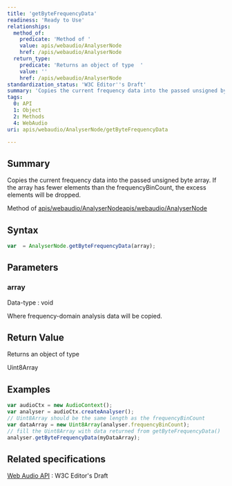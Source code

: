 ```yaml
---
title: 'getByteFrequencyData'
readiness: 'Ready to Use'
relationships:
  method_of:
    predicate: 'Method of '
    value: apis/webaudio/AnalyserNode
    href: /apis/webaudio/AnalyserNode
  return_type:
    predicate: 'Returns an object of type  '
    value: ''
    href: /apis/webaudio/AnalyserNode
standardization_status: 'W3C Editor''s Draft'
summary: 'Copies the current frequency data into the passed unsigned byte array. If the array has fewer elements than the frequencyBinCount, the excess elements will be dropped.'
tags:
  0: API
  1: Object
  2: Methods
  4: WebAudio
uri: apis/webaudio/AnalyserNode/getByteFrequencyData

---
```

## Summary

Copies the current frequency data into the passed unsigned byte array. If the array has fewer elements than the frequencyBinCount, the excess elements will be dropped.

Method of [apis/webaudio/AnalyserNode](/apis/webaudio/AnalyserNode)[apis/webaudio/AnalyserNode](/apis/webaudio/AnalyserNode)

## Syntax

``` js
var  = AnalyserNode.getByteFrequencyData(array);
```

## Parameters

### array

 Data-type
:   void

 Where frequency-domain analysis data will be copied.

## Return Value

Returns an object of type

Uint8Array

## Examples

``` js
var audioCtx = new AudioContext();
var analyser = audioCtx.createAnalyser();
// Uint8Array should be the same length as the frequencyBinCount
var dataArray = new Uint8Array(analyser.frequencyBinCount);
// fill the Uint8Array with data returned from getByteFrequencyData()
analyser.getByteFrequencyData(myDataArray);
```

## Related specifications

[Web Audio API](http://webaudio.github.io/web-audio-api/)
:   W3C Editor's Draft
